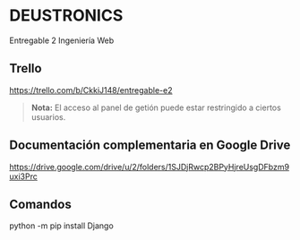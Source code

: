 # DEUSTRONICS
Entregable 2 Ingeniería Web

## Trello
https://trello.com/b/CkkiJ148/entregable-e2
> **Nota:** El acceso al panel de getión puede estar restringido a ciertos usuarios.

## Documentación complementaria en Google Drive
https://drive.google.com/drive/u/2/folders/1SJDjRwcp2BPyHjreUsgDFbzm9uxi3Prc

## Comandos
python -m pip install Django